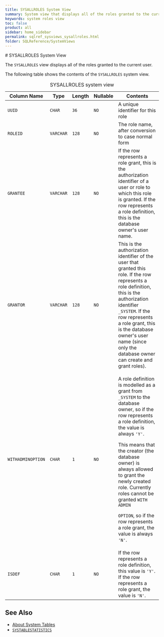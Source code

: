 ```yaml
---
title: SYSALLROLES System View
summary: System view that displays all of the roles granted to the current user.
keywords: system roles view
toc: false
product: all
sidebar: home_sidebar
permalink: sqlref_sysviews_sysallroles.html
folder: SQLReference/SystemViews
---
```

<section>
<div class="TopicContent" data-swiftype-index="true" markdown="1">
# SYSALLROLES System View

The `SYSALLROLES` view displays all of the roles granted to the current user.

The following table shows the contents of the `SYSALLROLES` system view.

<table>
    <caption>SYSALLROLES system view</caption>
    <col />
    <col />
    <col />
    <col />
    <col />
    <thead>
        <tr>
            <th>Column Name</th>
            <th>Type</th>
            <th>Length</th>
            <th>Nullable</th>
            <th>Contents</th>
        </tr>
    </thead>
    <tbody>
        <tr>
            <td><code>UUID</code></td>
            <td><code>CHAR</code></td>
            <td><code>36</code></td>
            <td><code>NO</code></td>
            <td>A unique identifier for this role</td>
        </tr>
        <tr>
            <td><code>ROLEID</code></td>
            <td><code>VARCHAR</code></td>
            <td><code>128</code></td>
            <td><code>NO</code></td>
            <td>The role name, after conversion to case normal form</td>
        </tr>
        <tr>
            <td><code>GRANTEE</code></td>
            <td><code>VARCHAR</code></td>
            <td><code>128</code></td>
            <td><code>NO</code></td>
            <td>If the row represents a role grant, this is the authorization
			identifier of a user or role to which this role is granted. If the row
		represents a role definition, this is the database owner's user name.</td>
        </tr>
        <tr>
            <td><code>GRANTOR</code></td>
            <td><code>VARCHAR</code></td>
            <td><code>128</code></td>
            <td><code>NO</code></td>
            <td>This is the authorization identifier of the user that granted
			this role. If the row represents a role definition, this is the authorization
			identifier <code>_SYSTEM</code>. If the row represents a role grant, this is the database
			owner's user name (since only the database owner can create and grant roles).
		</td>
        </tr>
        <tr>
            <td><code>WITHADMINOPTION</code></td>
            <td><code>CHAR</code></td>
            <td><code>1</code></td>
            <td><code>NO</code></td>
            <td>
                <p class="noSpaceAbove">A role definition is modelled as a grant from <code>_SYSTEM</code> to the
			database owner, so if the row represents a role definition, the value is always
			<code>'Y'</code>. </p>
                <p>This means that the creator (the database owner) is always allowed
			to grant the newly created role. Currently roles cannot be granted <code>WITH ADMIN
			OPTION</code>, so if the row represents a role grant, the value is always
		<code>'N'</code>.</p>
            </td>
        </tr>
        <tr>
            <td><code>ISDEF</code></td>
            <td><code>CHAR</code></td>
            <td><code>1</code></td>
            <td><code>NO</code></td>
            <td>If the row represents a role definition, this value is
		<code>'Y'</code>. If the row represents a role grant, the value is <code>'N'</code>.</td>
        </tr>
    </tbody>
</table>

## See Also

* [About System Tables](sqlref_systables_intro.html)
* [`SYSTABLESTATISTICS`](sqlref_systables_systablestats.html)

</div>
</section>



[1]: https://datasketches.github.io/
